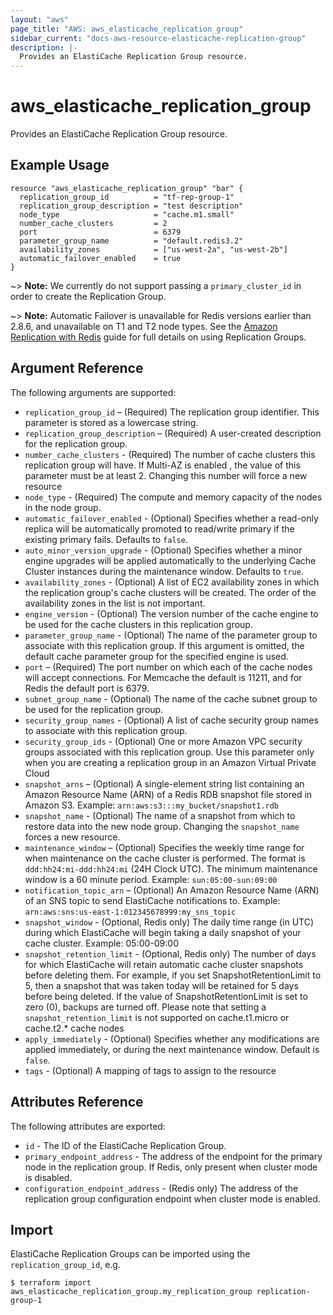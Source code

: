 ```yaml
---
layout: "aws"
page_title: "AWS: aws_elasticache_replication_group"
sidebar_current: "docs-aws-resource-elasticache-replication-group"
description: |-
  Provides an ElastiCache Replication Group resource.
---
```


# aws\_elasticache\_replication\_group

Provides an ElastiCache Replication Group resource.

## Example Usage

```hcl
resource "aws_elasticache_replication_group" "bar" {
  replication_group_id          = "tf-rep-group-1"
  replication_group_description = "test description"
  node_type                     = "cache.m1.small"
  number_cache_clusters         = 2
  port                          = 6379
  parameter_group_name          = "default.redis3.2"
  availability_zones            = ["us-west-2a", "us-west-2b"]
  automatic_failover_enabled    = true
}
```

~> **Note:** We currently do not support passing a `primary_cluster_id` in order to create the Replication Group.

~> **Note:** Automatic Failover is unavailable for Redis versions earlier than 2.8.6,
and unavailable on T1 and T2 node types. See the [Amazon Replication with
Redis](http://docs.aws.amazon.com/en_en/AmazonElastiCache/latest/UserGuide/Replication.html) guide
for full details on using Replication Groups.


## Argument Reference

The following arguments are supported:

* `replication_group_id` – (Required) The replication group identifier. This parameter is stored as a lowercase string.
* `replication_group_description` – (Required) A user-created description for the replication group.
* `number_cache_clusters` - (Required) The number of cache clusters this replication group will have.
 If Multi-AZ is enabled , the value of this parameter must be at least 2. Changing this number will force a new resource
* `node_type` - (Required) The compute and memory capacity of the nodes in the node group.
* `automatic_failover_enabled` - (Optional) Specifies whether a read-only replica will be automatically promoted to read/write primary if the existing primary fails. Defaults to `false`.
* `auto_minor_version_upgrade` - (Optional) Specifies whether a minor engine upgrades will be applied automatically to the underlying Cache Cluster instances during the maintenance window. Defaults to `true`.
* `availability_zones` - (Optional) A list of EC2 availability zones in which the replication group's cache clusters will be created. The order of the availability zones in the list is not important.
* `engine_version` - (Optional) The version number of the cache engine to be used for the cache clusters in this replication group.
* `parameter_group_name` - (Optional) The name of the parameter group to associate with this replication group. If this argument is omitted, the default cache parameter group for the specified engine is used.
* `port` – (Required) The port number on which each of the cache nodes will accept connections. For Memcache the default is 11211, and for Redis the default port is 6379.
* `subnet_group_name` - (Optional) The name of the cache subnet group to be used for the replication group.
* `security_group_names` - (Optional) A list of cache security group names to associate with this replication group.
* `security_group_ids` - (Optional) One or more Amazon VPC security groups associated with this replication group. Use this parameter only when you are creating a replication group in an Amazon Virtual Private Cloud
* `snapshot_arns` – (Optional) A single-element string list containing an
Amazon Resource Name (ARN) of a Redis RDB snapshot file stored in Amazon S3.
Example: `arn:aws:s3:::my_bucket/snapshot1.rdb`
* `snapshot_name` - (Optional) The name of a snapshot from which to restore data into the new node group. Changing the `snapshot_name` forces a new resource.
* `maintenance_window` – (Optional) Specifies the weekly time range for when maintenance
on the cache cluster is performed. The format is `ddd:hh24:mi-ddd:hh24:mi` (24H Clock UTC).
The minimum maintenance window is a 60 minute period. Example: `sun:05:00-sun:09:00`
* `notification_topic_arn` – (Optional) An Amazon Resource Name (ARN) of an
SNS topic to send ElastiCache notifications to. Example:
`arn:aws:sns:us-east-1:012345678999:my_sns_topic`
* `snapshot_window` - (Optional, Redis only) The daily time range (in UTC) during which ElastiCache will
begin taking a daily snapshot of your cache cluster. Example: 05:00-09:00
* `snapshot_retention_limit` - (Optional, Redis only) The number of days for which ElastiCache will
retain automatic cache cluster snapshots before deleting them. For example, if you set
SnapshotRetentionLimit to 5, then a snapshot that was taken today will be retained for 5 days
before being deleted. If the value of SnapshotRetentionLimit is set to zero (0), backups are turned off.
Please note that setting a `snapshot_retention_limit` is not supported on cache.t1.micro or cache.t2.* cache nodes
* `apply_immediately` - (Optional) Specifies whether any modifications are applied immediately, or during the next maintenance window. Default is `false`.
* `tags` - (Optional) A mapping of tags to assign to the resource

## Attributes Reference

The following attributes are exported:

* `id` - The ID of the ElastiCache Replication Group.
* `primary_endpoint_address` - The address of the endpoint for the primary node in the replication group. If Redis, only present when cluster mode is disabled.
* `configuration_endpoint_address` - (Redis only) The address of the replication group configuration endpoint when cluster mode is enabled.

## Import

ElastiCache Replication Groups can be imported using the `replication_group_id`, e.g.

```
$ terraform import aws_elasticache_replication_group.my_replication_group replication-group-1
```
